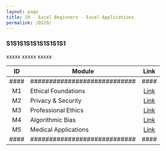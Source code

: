 ```yaml
---
layout: page
title: 29 - Excel Beginners - Excel Applications
permalink: /DS29/
---
```


<h3>S1S1S1S1S1S1S1S1S1</h3>

xxxxx xxxxx xxxxx

| ID | Module                     |Link|
|:--:|----------------------------|:--:|
|####|############################|####|
| M1 | Ethical Foundations        |[Link](/03-MSDS-Courses/DS21/M1/)|
| M2 | Privacy & Security         |[Link](/03-MSDS-Courses/DS21/M2/)|
| M3 | Professional Ethics        |[Link](/03-MSDS-Courses/DS21/M3/)|
| M4 | Algorithmic Bias           |[Link](/03-MSDS-Courses/DS21/M4/)|
| M5 | Medical Applications       |[Link](/03-MSDS-Courses/DS21/M5/)|
|####|############################|####|

